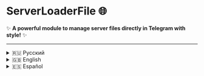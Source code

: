 # ServerLoaderFile 🌐

✨ **A powerful module to manage server files directly in Telegram with style!** ✨

---

<details>
<summary>🇷🇺 Русский</summary>

## 🌟 Описание
ServerLoaderFile v1.5 — модуль для управления файлами на сервере через Telegram. Загружайте, сохраняйте и удаляйте файлы до 4 ГБ с Telegram Premium, до 2 ГБ без него! 🎉

## 🚀 Установка
```bash
.dlm https://raw.githubusercontent.com/apcecoc/ServerLoaderFile/main/serverloaderfile.py
```

## 🛠 Команды
| Команда         | Описание                              |
|-----------------|---------------------------------------|
| `.sfile <путь>` | Открывает файловый менеджер для директории. |
| `.svf <путь>`   | Сохраняет файл из ответа в указанную директорию. |

## 🎨 Особенности
- 📤 Поддержка загрузки файлов до 4 ГБ (Premium) / 2 ГБ (без Premium).
- 🗂️ Удобное управление директориями и файлами.

## 👨‍💻 Разработчик
- [<img src="https://raw.githubusercontent.com/maurodesouza/profile-readme-generator/master/src/assets/icons/social/telegram/default.svg" width="16" height="16" /> @apcecoc](https://t.me/apcecoc)

</details>

<details>
<summary>🇬🇧 English</summary>

## 🌟 Description
ServerLoaderFile v1.5 is a module to manage server files directly in Telegram. Upload, save, and delete files up to 4 GB with Telegram Premium, or 2 GB without it! 🎉

## 🚀 Installation
```bash
.dlm https://raw.githubusercontent.com/apcecoc/ServerLoaderFile/main/serverloaderfile.py
```

## 🛠 Commands
| Command         | Description                              |
|-----------------|------------------------------------------|
| `.sfile <path>` | Opens the file manager for a directory.  |
| `.svf <path>`   | Saves a file from a reply to the specified directory. |

## 🎨 Features
- 📤 Supports uploading files up to 4 GB (Premium) / 2 GB (without Premium).
- 🗂️ Convenient directory and file management.

## 👨‍💻 Developer
- [<img src="https://raw.githubusercontent.com/maurodesouza/profile-readme-generator/master/src/assets/icons/social/telegram/default.svg" width="16" height="16" /> @apcecoc](https://t.me/apcecoc)

</details>

<details>
<summary>🇪🇸 Español</summary>

## 🌟 Descripción
ServerLoaderFile v1.5 es un módulo para gestionar archivos del servidor directamente en Telegram. ¡Sube, guarda y elimina archivos hasta 4 GB con Telegram Premium, o 2 GB sin él! 🎉

## 🚀 Instalación
```bash
.dlm https://raw.githubusercontent.com/apcecoc/ServerLoaderFile/main/serverloaderfile.py
```

## 🛠 Comandos
| Comando         | Descripción                              |
|-----------------|------------------------------------------|
| `.sfile <ruta>` | Abre el gestor de archivos para un directorio. |
| `.svf <ruta>`   | Guarda un archivo desde una respuesta en el directorio especificado. |

## 🎨 Características
- 📤 Soporte para subir archivos hasta 4 GB (Premium) / 2 GB (sin Premium).
- 🗂️ Gestión conveniente de directorios y archivos.

## 👨‍💻 Desarrollador
- [<img src="https://raw.githubusercontent.com/maurodesouza/profile-readme-generator/master/src/assets/icons/social/telegram/default.svg" width="16" height="16" /> @apcecoc](https://t.me/apcecoc)

</details>
